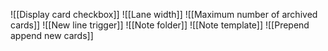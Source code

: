 ![[Display card checkbox]]
![[Lane width]]
![[Maximum number of archived cards]]
![[New line trigger]]
![[Note folder]]
![[Note template]]
![[Prepend append new cards]]